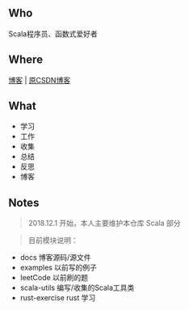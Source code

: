 
## Who

Scala程序员、函数式爱好者

## Where

[博客](https://dreamylost.cn) |
[原CSDN博客](https://blog.csdn.net/qq_34446485) 

## What

* 学习 
* 工作
* 收集 
* 总结 
* 反思 
* 博客

## Notes

> 2018.12.1 开始，本人主要维护本仓库 Scala 部分

> 目前模块说明：
* docs 博客源码/源文件
* examples 以前写的例子
* leetCode 以前刷的题
* scala-utils 编写/收集的Scala工具类
* rust-exercise rust 学习
